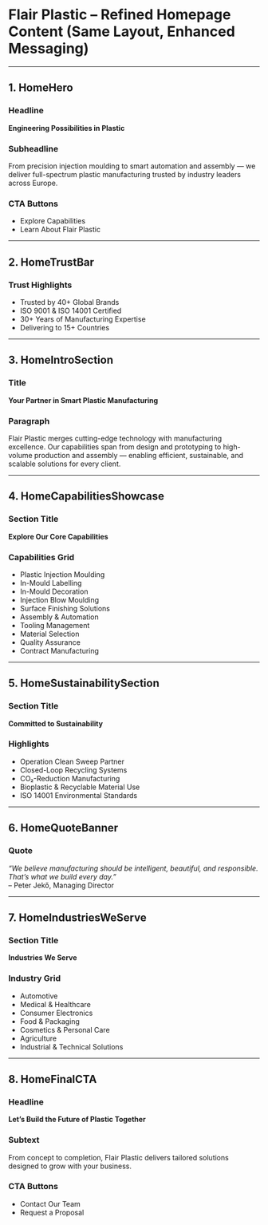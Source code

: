 
# Flair Plastic – Refined Homepage Content (Same Layout, Enhanced Messaging)

---

## 1. HomeHero

### Headline
**Engineering Possibilities in Plastic**

### Subheadline
From precision injection moulding to smart automation and assembly — we deliver full-spectrum plastic manufacturing trusted by industry leaders across Europe.

### CTA Buttons
- Explore Capabilities
- Learn About Flair Plastic

---

## 2. HomeTrustBar

### Trust Highlights
- Trusted by 40+ Global Brands
- ISO 9001 & ISO 14001 Certified
- 30+ Years of Manufacturing Expertise
- Delivering to 15+ Countries

---

## 3. HomeIntroSection

### Title
**Your Partner in Smart Plastic Manufacturing**

### Paragraph
Flair Plastic merges cutting-edge technology with manufacturing excellence. Our capabilities span from design and prototyping to high-volume production and assembly — enabling efficient, sustainable, and scalable solutions for every client.

---

## 4. HomeCapabilitiesShowcase

### Section Title
**Explore Our Core Capabilities**

### Capabilities Grid
- Plastic Injection Moulding
- In-Mould Labelling
- In-Mould Decoration
- Injection Blow Moulding
- Surface Finishing Solutions
- Assembly & Automation
- Tooling Management
- Material Selection
- Quality Assurance
- Contract Manufacturing

---

## 5. HomeSustainabilitySection

### Section Title
**Committed to Sustainability**

### Highlights
- Operation Clean Sweep Partner
- Closed-Loop Recycling Systems
- CO₂-Reduction Manufacturing
- Bioplastic & Recyclable Material Use
- ISO 14001 Environmental Standards

---

## 6. HomeQuoteBanner

### Quote
*“We believe manufacturing should be intelligent, beautiful, and responsible. That’s what we build every day.”*  
– Peter Jekő, Managing Director

---

## 7. HomeIndustriesWeServe

### Section Title
**Industries We Serve**

### Industry Grid
- Automotive
- Medical & Healthcare
- Consumer Electronics
- Food & Packaging
- Cosmetics & Personal Care
- Agriculture
- Industrial & Technical Solutions

---

## 8. HomeFinalCTA

### Headline
**Let’s Build the Future of Plastic Together**

### Subtext
From concept to completion, Flair Plastic delivers tailored solutions designed to grow with your business.

### CTA Buttons
- Contact Our Team
- Request a Proposal
